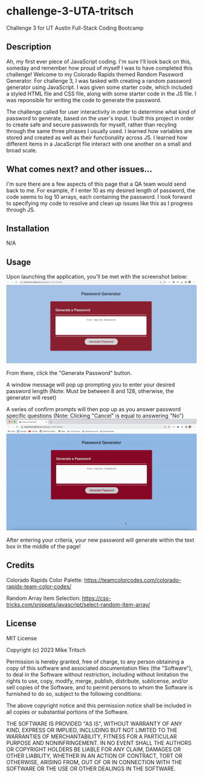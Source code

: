 # challenge-3-UTA-tritsch
Challenge 3 for UT Austin Full-Stack Coding Bootcamp

## Description

Ah, my first ever piece of JavaScript coding. I'm sure I'll look back on this, someday and remember how proud of myself I was to have completed this challenge!
Welcome to my Colorado Rapids themed Random Password Generator. For challenge 3, I was tasked with creating a random password generator using JavaScript. I was given some starter code, which included a styled HTML file and CSS file, along with some starter code in the JS file. I was reponsible for writing the code to generate the password. 

The challenge called for user interactivity in order to determine what kind of password to generate, based on the user's input. I built this project in order to create safe and secure passwords for myself, rather than recyling through the same three phrases I usually used. I learned how variables are stored and created as well as their functionality across JS. I learned how different items in a JacaScript file interact with one another on a small and broad scale.

## What comes next? and other issues...

I'm sure there are a few aspects of this page that a QA team would send back to me. For example, if I enter 10 as my desired length of password, the code seems to log 10 arrays, each containing the password. I look forward to specifying my code to resolve and clean up issues like this as I progress through JS.

## Installation

N/A


## Usage

Upon launching the application, you'll be met with the screenshot below:
![Landing Page Screenshot](./assets/style/images/screenshot.png)

From there, click the "Generate Password" button.

A window message will pop up prompting you to enter your desired password length (Note: Must be between 8 and 128, otherwise, the generator will reset)

A series of confirm prompts will then pop up as you answer password specific questions (Note: Clicking "Cancel" is equal to answering "No")
![Functionality Gif](./assets/style/images/functionality.gif)

After entering your criteria, your new password will generate within the text box in the middle of the page!

## Credits

Colorado Rapids Color Palette: https://teamcolorcodes.com/colorado-rapids-team-color-codes/

Random Array Item Selection: https://css-tricks.com/snippets/javascript/select-random-item-array/

## License

MIT License

Copyright (c) 2023 Mike Tritsch

Permission is hereby granted, free of charge, to any person obtaining a copy
of this software and associated documentation files (the "Software"), to deal
in the Software without restriction, including without limitation the rights
to use, copy, modify, merge, publish, distribute, sublicense, and/or sell
copies of the Software, and to permit persons to whom the Software is
furnished to do so, subject to the following conditions:

The above copyright notice and this permission notice shall be included in all
copies or substantial portions of the Software.

THE SOFTWARE IS PROVIDED "AS IS", WITHOUT WARRANTY OF ANY KIND, EXPRESS OR
IMPLIED, INCLUDING BUT NOT LIMITED TO THE WARRANTIES OF MERCHANTABILITY,
FITNESS FOR A PARTICULAR PURPOSE AND NONINFRINGEMENT. IN NO EVENT SHALL THE
AUTHORS OR COPYRIGHT HOLDERS BE LIABLE FOR ANY CLAIM, DAMAGES OR OTHER
LIABILITY, WHETHER IN AN ACTION OF CONTRACT, TORT OR OTHERWISE, ARISING FROM,
OUT OF OR IN CONNECTION WITH THE SOFTWARE OR THE USE OR OTHER DEALINGS IN THE
SOFTWARE.

